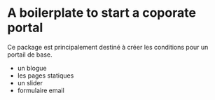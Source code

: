 # A boilerplate to start a coporate portal

Ce package est principalement destiné à créer les conditions pour un portail de base.

- un blogue
- les pages statiques
- un slider
- formulaire email